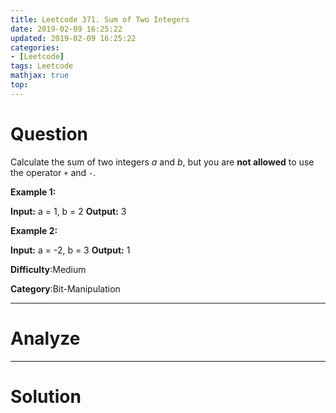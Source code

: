 ```yaml
---
title: Leetcode 371. Sum of Two Integers
date: 2019-02-09 16:25:22
updated: 2019-02-09 16:25:22
categories: 
- [Leetcode]
tags: Leetcode
mathjax: true
top:
---
```


# Question


Calculate the sum of two integers  _a_  and  _b_, but you are  **not allowed**  to use the operator  `+`  and  `-`.

**Example 1:**

**Input:** a = 1, b = 2
**Output:** 3

**Example 2:**

**Input:** a = -2, b = 3
**Output:** 1

**Difficulty**:Medium

**Category**:Bit-Manipulation

<!-- more -->

------------

# Analyze

------------

# Solution

```cpp

```